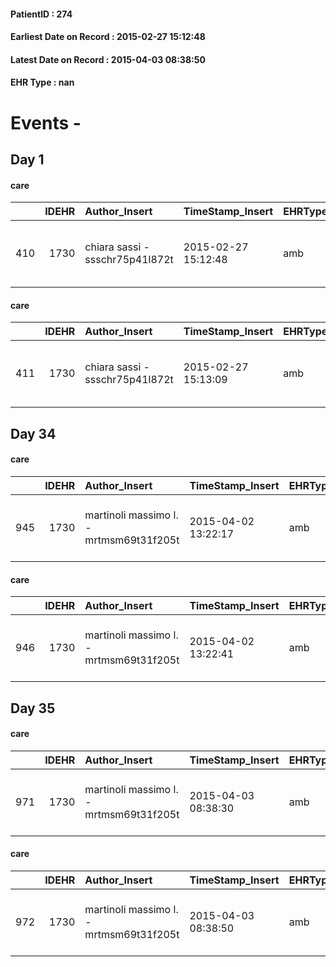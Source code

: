 
#### PatientID : 274
#### Earliest Date on Record : 2015-02-27 15:12:48
#### Latest Date on Record : 2015-04-03 08:38:50
#### EHR Type : nan

# Events - 

## Day 1

#### care
|     |   IDEHR | Author_Insert                   | TimeStamp_Insert    | EHRType   |   PatientID |   IDGESTIONE_AUSILI |   ds_ncons |   opt_annulla_consegna | dt_Ric_consegna     | dt_ric_cons_forn    | opt_ausilio                                     |
|----:|--------:|:--------------------------------|:--------------------|:----------|------------:|--------------------:|-----------:|-----------------------:|:--------------------|:--------------------|:------------------------------------------------|
| 410 |    1730 | chiara sassi - ssschr75p41l872t | 2015-02-27 15:12:48 | amb       |         274 |                 252 |      24728 |                      0 | 2015-02-26 00:00:00 | 2015-02-26 00:00:00 | electronic articulated bed with side rails # 14 |

#### care
|     |   IDEHR | Author_Insert                   | TimeStamp_Insert    | EHRType   |   PatientID |   IDGESTIONE_AUSILI |   ds_ncons |   opt_annulla_consegna | dt_Ric_consegna     | dt_ric_cons_forn    | opt_ausilio                             |
|----:|--------:|:--------------------------------|:--------------------|:----------|------------:|--------------------:|-----------:|-----------------------:|:--------------------|:--------------------|:----------------------------------------|
| 411 |    1730 | chiara sassi - ssschr75p41l872t | 2015-02-27 15:13:09 | amb       |         274 |                 253 |      24728 |                      0 | 2015-02-26 00:00:00 | 2015-02-26 00:00:00 | antid air mattress with compressor # 16 |


## Day 34

#### care
|     |   IDEHR | Author_Insert                           | TimeStamp_Insert    | EHRType   |   PatientID |   IDGESTIONE_AUSILI |   ds_ncons |   ds_nritiro |   opt_annulla_consegna | dt_Ric_consegna     | dt_ric_cons_forn    | dt_ric_ritiro       | dt_ric_ritiro_forn   | opt_ausilio                             |
|----:|--------:|:----------------------------------------|:--------------------|:----------|------------:|--------------------:|-----------:|-------------:|-----------------------:|:--------------------|:--------------------|:--------------------|:---------------------|:----------------------------------------|
| 945 |    1730 | martinoli massimo l. - mrtmsm69t31f205t | 2015-04-02 13:22:17 | amb       |         274 |                 788 |      24728 |        24956 |                      0 | 2015-02-26 00:00:00 | 2015-02-26 00:00:00 | 2015-04-02 00:00:00 | 2015-04-02 00:00:00  | antid air mattress with compressor # 16 |

#### care
|     |   IDEHR | Author_Insert                           | TimeStamp_Insert    | EHRType   |   PatientID |   IDGESTIONE_AUSILI |   ds_ncons |   ds_nritiro |   opt_annulla_consegna | dt_Ric_consegna     | dt_ric_cons_forn    | dt_ric_ritiro       | dt_ric_ritiro_forn   | opt_ausilio                                     |
|----:|--------:|:----------------------------------------|:--------------------|:----------|------------:|--------------------:|-----------:|-------------:|-----------------------:|:--------------------|:--------------------|:--------------------|:---------------------|:------------------------------------------------|
| 946 |    1730 | martinoli massimo l. - mrtmsm69t31f205t | 2015-04-02 13:22:41 | amb       |         274 |                 789 |      24728 |        24956 |                      0 | 2015-02-26 00:00:00 | 2015-02-26 00:00:00 | 2015-04-02 00:00:00 | 2015-04-02 00:00:00  | electronic articulated bed with side rails # 14 |


## Day 35

#### care
|     |   IDEHR | Author_Insert                           | TimeStamp_Insert    | EHRType   |   PatientID |   IDGESTIONE_AUSILI |   ds_ncons |   ds_nbolla | dt_consegna         |   ds_nritiro |   opt_annulla_consegna | dt_Ric_consegna     | dt_ric_cons_forn    | dt_ric_ritiro       | dt_ric_ritiro_forn   | opt_ausilio                             |
|----:|--------:|:----------------------------------------|:--------------------|:----------|------------:|--------------------:|-----------:|------------:|:--------------------|-------------:|-----------------------:|:--------------------|:--------------------|:--------------------|:---------------------|:----------------------------------------|
| 971 |    1730 | martinoli massimo l. - mrtmsm69t31f205t | 2015-04-03 08:38:30 | amb       |         274 |                 814 |      24728 |         197 | 2015-02-27 00:00:00 |        24956 |                      0 | 2015-02-26 00:00:00 | 2015-02-26 00:00:00 | 2015-04-02 00:00:00 | 2015-04-02 00:00:00  | antid air mattress with compressor # 16 |

#### care
|     |   IDEHR | Author_Insert                           | TimeStamp_Insert    | EHRType   |   PatientID |   IDGESTIONE_AUSILI |   ds_ncons |   ds_nbolla | dt_consegna         |   ds_nritiro |   opt_annulla_consegna | dt_Ric_consegna     | dt_ric_cons_forn    | dt_ric_ritiro       | dt_ric_ritiro_forn   | opt_ausilio                                     |
|----:|--------:|:----------------------------------------|:--------------------|:----------|------------:|--------------------:|-----------:|------------:|:--------------------|-------------:|-----------------------:|:--------------------|:--------------------|:--------------------|:---------------------|:------------------------------------------------|
| 972 |    1730 | martinoli massimo l. - mrtmsm69t31f205t | 2015-04-03 08:38:50 | amb       |         274 |                 815 |      24728 |         197 | 2015-02-27 00:00:00 |        24956 |                      0 | 2015-02-26 00:00:00 | 2015-02-26 00:00:00 | 2015-04-02 00:00:00 | 2015-04-02 00:00:00  | electronic articulated bed with side rails # 14 |


